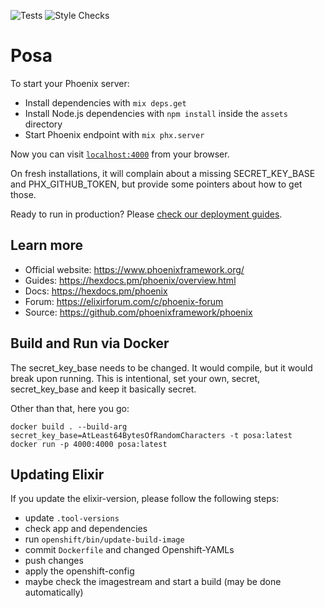 ![Tests](https://github.com/Kagemaru/posa/workflows/Elixir%20Tests/badge.svg?branch=master)
![Style Checks](https://github.com/Kagemaru/posa/workflows/Elixir%20Style%20Checks/badge.svg?branch=master)

# Posa

To start your Phoenix server:

  * Install dependencies with `mix deps.get`
  * Install Node.js dependencies with `npm install` inside the `assets` directory
  * Start Phoenix endpoint with `mix phx.server`

Now you can visit [`localhost:4000`](http://localhost:4000) from your browser.

On fresh installations, it will complain about a missing SECRET_KEY_BASE and
PHX_GITHUB_TOKEN, but provide some pointers about how to get those.

Ready to run in production? Please [check our deployment guides](https://hexdocs.pm/phoenix/deployment.html).

## Learn more

  * Official website: https://www.phoenixframework.org/
  * Guides: https://hexdocs.pm/phoenix/overview.html
  * Docs: https://hexdocs.pm/phoenix
  * Forum: https://elixirforum.com/c/phoenix-forum
  * Source: https://github.com/phoenixframework/phoenix

## Build and Run via Docker

The secret_key_base needs to be changed. It would compile, but it would break
upon running. This is intentional, set your own, secret, secret_key_base and
keep it basically secret.

Other than that, here you go:

	docker build . --build-arg secret_key_base=AtLeast64BytesOfRandomCharacters -t posa:latest
	docker run -p 4000:4000 posa:latest

## Updating Elixir

If you update the elixir-version, please follow the following steps:

- update `.tool-versions`
- check app and dependencies
- run `openshift/bin/update-build-image`
- commit `Dockerfile` and changed Openshift-YAMLs
- push changes
- apply the openshift-config
- maybe check the imagestream and start a build (may be done automatically)
